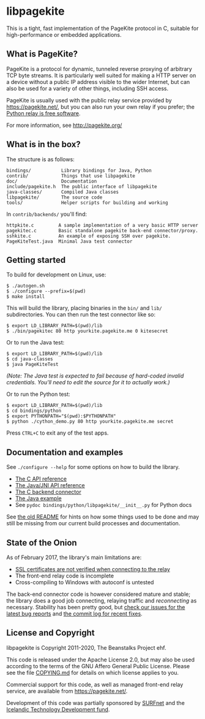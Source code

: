 # libpagekite #

This is a tight, fast implementation of the PageKite protocol in C,
suitable for high-performance or embedded applications.


## What is PageKite? ##

PageKite is a protocol for dynamic, tunneled reverse proxying of arbitrary
TCP byte streams. It is particularly well suited for making a HTTP server
on a device without a public IP address visible to the wider Internet, but
can also be used for a variety of other things, including SSH access.

PageKite is usually used with the public relay service provided by
<https://pagekite.net/>, but you can also run your own relay if you prefer;
the [Python relay is free software](https://github.com/pagekite/PyPagekite/).

For more information, see <http://pagekite.org/>


## What is in the box? ##

The structure is as follows:

    bindings/           Library bindings for Java, Python
    contrib/            Things that use libpagekite
    doc/                Documentation
    include/pagekite.h  The public interface of libpagekite
    java-classes/       Compiled Java classes
    libpagekite/        The source code
    tools/              Helper scripts for building and working

In `contrib/backends/` you'll find:

    httpkite.c         A sample implementation of a very basic HTTP server
    pagekitec.c        Basic standalone pagekite back-end connector/proxy.
    sshkite.c          An example of exposing SSH over pagekite.
    PageKiteTest.java  Minimal Java test connector


## Getting started ##

To build for development on Linux, use:

    $ ./autogen.sh
    $ ./configure --prefix=$(pwd)
    $ make install

This will build the library, placing binaries in the `bin/` and `lib/`
subdirectories. You can then run the test connector like so:

    $ export LD_LIBRARY_PATH=$(pwd)/lib
    $ ./bin/pagekitec 80 http yourkite.pagekite.me 0 kitesecret

Or to run the Java test:

    $ export LD_LIBRARY_PATH=$(pwd)/lib
    $ cd java-classes
    $ java PageKiteTest

*(Note: The Java test is expected to fail because of hard-coded invalid
credentials. You'll need to edit the source for it to actually work.)*

Or to run the Python test:

    $ export LD_LIBRARY_PATH=$(pwd)/lib
    $ cd bindings/python
    $ export PYTHONPATH="$(pwd):$PYTHONPATH"
    $ python ./cython_demo.py 80 http yourkite.pagekite.me secret

Press `CTRL+C` to exit any of the test apps.


## Documentation and examples

See `./configure --help` for some options on how to build the library.

   * [The C API reference        ](doc/API.md)
   * [The Java/JNI API reference ](doc/API_JNI.md)
   * [The C backend connector    ](contrib/backends/pagekitec.c)
   * [The Java example           ](contrib/backends/PageKiteTest.java)
   * See `pydoc bindings/python/libpagekite/__init__.py` for Python docs

See [the old README](doc/README-OLD.md) for hints on how some things used
to be done and may still be missing from our current build processes and
documentation.


## State of the Onion

As of February 2017, the library's main limitations are:

   * [SSL certificates are not verified when connecting to the
      relay](https://github.com/pagekite/libpagekite/issues/6)
   * The front-end relay code is incomplete
   * Cross-compiling to Windows with autoconf is untested

The back-end connector code is however considered mature and stable; the
library does a good job connecting, relaying traffic and *reconnecting* as
necessary. Stability has been pretty good, but [check our issues for the
latest bug reports](https://github.com/pagekite/libpagekite/issues?utf8=%E2%9C%93&q=is%3Aissue)
and [the commit log for recent fixes](https://github.com/pagekite/libpagekite/commits/master).


## License and Copyright ##

libpagekite is Copyright 2011-2020, The Beanstalks Project ehf.

This code is released under the Apache License 2.0, but may also be used
according to the terms of the GNU Affero General Public License.  Please
see the file [COPYING.md](doc/COPYING.md) for details on which license applies
to you.

Commercial support for this code, as well as managed front-end relay service,
are available from <https://pagekite.net/>.

Development of this code was partially sponsored by
[SURFnet](http://www.surfnet.nl) and the [Icelandic Technology Development
fund](http://www.rannis.is/).

